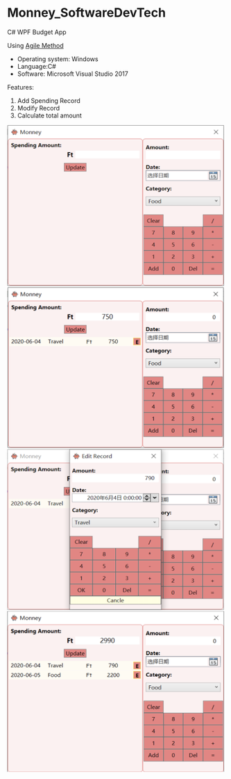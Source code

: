 # Monney_SoftwareDevTech
C# WPF Budget App

Using [Agile Method](https://trello.com/b/TyPdoTdi)

- Operating system: Windows
- Language:C#
- Software: Microsoft Visual Studio 2017

Features:
1. Add Spending Record
2. Modify Record
3. Calculate total amount

<img width="500" height="370" src="https://github.com/aprilZheng/Monney_SoftwareDevTech/blob/master/Images/MainWindow.png"/>
<img width="500" height="370" src="https://github.com/aprilZheng/Monney_SoftwareDevTech/blob/master/Images/OneRecord.png"/>
<img width="500" height="370" src="https://github.com/aprilZheng/Monney_SoftwareDevTech/blob/master/Images/EditRecord.png"/>
<img width="500" height="370" src="https://github.com/aprilZheng/Monney_SoftwareDevTech/blob/master/Images/MultipleRecords.png"/>
